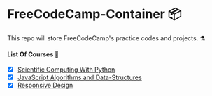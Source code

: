 # FreeCodeCamp-Container 📦
This repo will store FreeCodeCamp's practice codes and projects. ⚗


#### List Of Courses 📌

- [x] [Scientific Computing With Python](001_Scientific-Computing-with-Python-Projects) <br>
- [x] [JavaScript Algorithms and Data-Structures](002_JavaScript%20Algorithms-and-Data-Structures) <br>
- [x] [Responsive Design](003_Responsive-Web-Design) <br>
